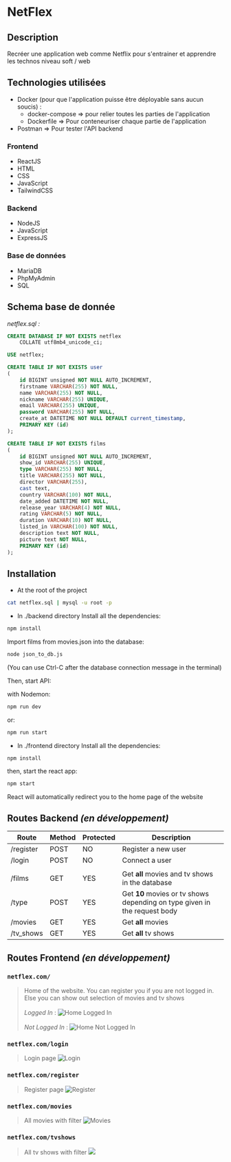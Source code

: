 # NetFlex

## Description
Recréer une application web comme Netflix pour s'entrainer et apprendre les technos niveau soft / web

## Technologies utilisées
- Docker (pour que l'application puisse être déployable sans aucun soucis) :
	- docker-compose => pour relier toutes les parties de l'application
	- Dockerfile => Pour conteneuriser chaque partie de l'application
- Postman => Pour tester l'API backend

### Frontend
- ReactJS
- HTML
- CSS
- JavaScript
- TailwindCSS

### Backend
- NodeJS
- JavaScript
- ExpressJS

### Base de données
- MariaDB
- PhpMyAdmin
- SQL

## Schema base de donnée
*netflex.sql :*
```sql
CREATE DATABASE IF NOT EXISTS netflex
    COLLATE utf8mb4_unicode_ci;

USE netflex;

CREATE TABLE IF NOT EXISTS user
(
    id BIGINT unsigned NOT NULL AUTO_INCREMENT,
    firstname VARCHAR(255) NOT NULL,
    name VARCHAR(255) NOT NULL,
    nickname VARCHAR(255) UNIQUE,
    email VARCHAR(255) UNIQUE,
    password VARCHAR(255) NOT NULL,
    create_at DATETIME NOT NULL DEFAULT current_timestamp,
    PRIMARY KEY (id)
);

CREATE TABLE IF NOT EXISTS films
(
    id BIGINT unsigned NOT NULL AUTO_INCREMENT,
    show_id VARCHAR(255) UNIQUE,
    type VARCHAR(255) NOT NULL,
    title VARCHAR(255) NOT NULL,
    director VARCHAR(255),
    cast text,
    country VARCHAR(100) NOT NULL,
    date_added DATETIME NOT NULL,
    release_year VARCHAR(4) NOT NULL,
    rating VARCHAR(5) NOT NULL,
    duration VARCHAR(10) NOT NULL,
    listed_in VARCHAR(100) NOT NULL,
    description text NOT NULL,
    picture text NOT NULL,
    PRIMARY KEY (id)
);
```

## Installation

- At the root of the project
```bash
cat netflex.sql | mysql -u root -p
```

- In ./backend directory
Install all the dependencies:
```bash
npm install
```

Import films from movies.json into the database:
```bash
node json_to_db.js
```
(You can use Ctrl-C after the database connection message in the terminal)

Then, start API:

with Nodemon:
```bash
npm run dev
```
or:
```bash
npm run start
```

- In ./frontend directory
Install all the dependencies:
```
npm install
```

then, start the react app:
```bash
npm start
```
React will automatically redirect you to the home page of the website

## Routes Backend *(en développement)*
|Route|Method|Protected|Description|
|-----|------|---------|-----------|
|/register|POST|NO|Register a new user|
|/login|POST|NO|Connect a user|
||||
|/films|GET|YES|Get **all** movies and tv shows in the database|
|/type|POST|YES|Get **10** movies or tv shows depending on type given in the request body|
|/movies|GET|YES|Get **all** movies|
|/tv_shows|GET|YES|Get **all** tv shows|

## Routes Frontend *(en développement)*
### **`` netflex.com/ ``**
> Home of the website. You can register you if you are not logged in. Else you can show out selection of movies and tv shows<br/><br/>
> *Logged In* :
![Home Logged In](assets/home_logged_in.png)<br/><br/>
*Not Logged In* :
![Home Not Logged In](assets/home_not_logged_in.png)


### **``netflex.com/login``**
> Login page
![Login](assets/login.png)

### **``netflex.com/register``**
> Register page
![Register](assets/register.png)

### **``netflex.com/movies``**
> All movies with filter
![Movies](assets/movies.png)

### **``netflex.com/tvshows``**
> All tv shows with filter
![](assets/tvshows.png)